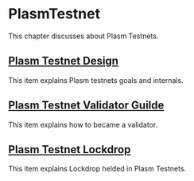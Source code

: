 # PlasmTestnet

This chapter discusses about Plasm Testnets.

## [Plasm Testnet Design](./DesignOverview.md)

This item explains Plasm testnets goals and internals.

## [Plasm Testnet Validator Guilde](./ValidatorGuide.md)

This item explains how to became a validator.

## [Plasm Testnet Lockdrop](./Lockdrop.md)

This item explains Lockdrop helded in Plasm Testnets.
